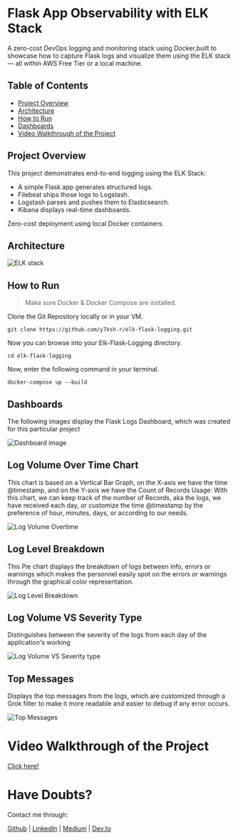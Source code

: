 # Flask App Observability with ELK Stack

A zero-cost DevOps logging and monitoring stack using Docker,built to showcase how to capture Flask logs and visualize them using the ELK stack — all within AWS Free Tier or a local machine.

## Table of Contents
- [Project Overview](#project-overview)
- [Architecture](#architecture)
- [How to Run](#how-to-run)
- [Dashboards](#dashboards)
- [Video Walkthrough of the Project](#video-walkthrough-of-the-project)

## Project Overview

This project demonstrates end-to-end logging using the ELK Stack:
- A simple Flask app generates structured logs.
- Filebeat ships those logs to Logstash.
- Logstash parses and pushes them to Elasticsearch.
- Kibana displays real-time dashboards.

 Zero-cost deployment using local Docker containers.

## Architecture 

![ELK stack](https://github.com/user-attachments/assets/68171f89-4e33-458b-996c-83ef1a9ae426)

## How to Run
>  Make sure Docker & Docker Compose are installed.

Clone the Git Repository locally or in your VM.
```
git clone https://github.com/y7ksh-r/elk-flask-logging.git
```
Now you can browse into your Elk-Flask-Logging directory.
```
cd elk-flask-logging
```

Now, enter the following command in your terminal.
```
docker-compose up --build
```

## Dashboards

The following images display the Flask Logs Dashboard, which was created for this particular project

![Dashboard image](https://github.com/user-attachments/assets/1e03e287-ee9b-4189-9478-a69d9f6d264d)

## Log Volume Over Time Chart
This chart is based on a Vertical Bar Graph, on the X-axis we have the time @timestamp, and on the Y-axis we have the Count of Records 
Usage:
With this chart, we can keep track of the number of Records, aka the logs, we have received each day, or customize the time @timestamp by the preference of hour, minutes, days, or according to our needs.

![Log Volume Overtime](https://github.com/user-attachments/assets/f1a04a2a-9252-4f08-9225-4a0622e99300)

## Log Level Breakdown
This Pie chart displays the breakdown of logs between info, errors or warnings which makes the personnel easily spot on the errors or warnings through the graphical color representation.

![Log Level Breakdown](https://github.com/user-attachments/assets/0c828b3e-2c3d-4909-a2a8-868af48ee75c)

## Log Volume VS Severity Type
Distinguishes between the severity of the logs from each day of the application's working

![Log Volume VS Severity type](https://github.com/user-attachments/assets/4703c5ae-f053-4fa9-a037-6a20e88a52a2)


## Top Messages
Displays the top messages from the logs, which are customized through a Grok filter to make it more readable and easier to debug if any error occurs.

![Top Messages](https://github.com/user-attachments/assets/331f3c3b-6d16-4fc6-9807-098b6c002016)

# Video Walkthrough of the Project

[Click here!](https://youtu.be/sy9Q2ykfCq0)

# Have Doubts?

Contact me through:

[Github](https://github.com/y7ksh-r) | [LinkedIn](https://www.linkedin.com/in/yaksh7/) | [Medium](https://medium.com/@yakshrajput77)  | [Dev.to](https://dev.to/yakshrajput7)





